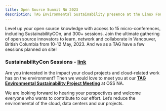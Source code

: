 ```yaml
---
title: Open Source Summit NA 2023
description: TAG Environmental Sustainability presence at the Linux Foundation’s flagship conference in Vancouver, British Columbia from 10-12 May, 2023.
---
```


Level up your open source knowledge with access to 15 micro-conferences, including SustainabilityCOn, and 300+ sessions. Join the ultimate gathering of open source innovators to learn, network and collaborate in Vancouver, British Columbia from 10-12 May, 2023.
And we as a TAG have a few sessions planned on site!

### SustainabilityCon Sessions - [link](https://events.linuxfoundation.org/open-source-summit-north-america/program/schedule/])

Are you interested in the impact your cloud projects and cloud-related work has on the environment?
Then we would love to meet you at our [**TAG Environmental Sustainability Project Meeting**](https://tockify.com/cncf.public.events/detail/598/1683747900000) at OSS NA.

We are looking forward to hearing your perspectives and welcome everyone who wants to contribute to our effort.
Let’s reduce the environmental of the cloud, data centers and our projects.

